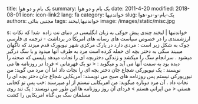 title: یک بام و دو هوا
summary: یک بام و دو هوا
date: 2011-4-20
modified: 2018-08-01
icon:  icon-link2
lang: fa
category: خواندنیها
slug: یک-بام-و-دو-هوا
authors: مجتبی بنائی
tags: خواندنیها,لبخند
image: /images/static/misc.jpg

s: خواندنیها | لبخند چندی پیش جوکی به زبان انگلیسی در دنیای نت زاده  شد! که نکات ارزشمندی را در خصوص سیاست های رسانه های امریکا در برداشت - ترجمه ی فارسی جوک به شکل زیر است :  مردی دارد در پارک مرکزی شهر نیویورک قدم میزند که ناگهان میبیند سگی به دختر بچه ای حمله کرده است مرد به طرف آنها میدود و با سگ درگیر میشود . سرانجام سگ را میکشد و زندگی دختربچه ای را نجات میدهد پلیسی که صحنه را دیده بود به سمت آنها می آید و میگوید : < تو یک قهرمانی >  فردا در روزنامه ها می نویسند :  یک نیویورکی شجاع جان دختر بچه ای را نجات داد  اما آن مرد می گوید: من نیوریورکی نیستم  پس روزنامه های صبح می نویسند:  آمریکایی شجاع جان دختر بچه ای را نجات داد .  آن مرد دوباره میگوید: من امریکایی نیستم  از او میپرسند :خب پس تو کجایی هستی  < من ایرانی هستم >  فردای آن روز روزنامه ها این طور می نویسند :  یک تند روی مسلمان سگ بی گناه امریکایی را کشت